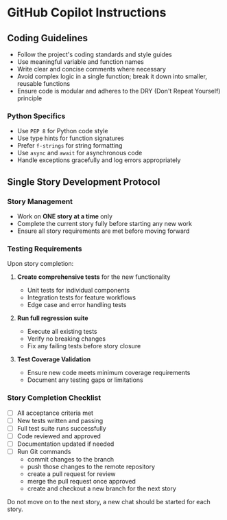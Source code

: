 # GitHub Copilot Instructions

## Coding Guidelines
- Follow the project's coding standards and style guides
- Use meaningful variable and function names
- Write clear and concise comments where necessary
- Avoid complex logic in a single function; break it down into smaller, reusable functions
- Ensure code is modular and adheres to the DRY (Don't Repeat Yourself) principle

### Python Specifics
- Use `PEP 8` for Python code style
- Use type hints for function signatures
- Prefer `f-strings` for string formatting
- Use `async` and `await` for asynchronous code
- Handle exceptions gracefully and log errors appropriately

## Single Story Development Protocol

### Story Management
- Work on **ONE story at a time** only
- Complete the current story fully before starting any new work
- Ensure all story requirements are met before moving forward

### Testing Requirements
Upon story completion:

1. **Create comprehensive tests** for the new functionality
    - Unit tests for individual components
    - Integration tests for feature workflows
    - Edge case and error handling tests

2. **Run full regression suite**
    - Execute all existing tests
    - Verify no breaking changes
    - Fix any failing tests before story closure

3. **Test Coverage Validation**
    - Ensure new code meets minimum coverage requirements
    - Document any testing gaps or limitations

### Story Completion Checklist
- [ ] All acceptance criteria met
- [ ] New tests written and passing
- [ ] Full test suite runs successfully
- [ ] Code reviewed and approved
- [ ] Documentation updated if needed
- [ ] Run Git commands 
    - commit changes to the branch 
    - push those changes to the remote repository
    - create a pull request for review
    - merge the pull request once approved
    - create and checkout a new branch for the next story

Do not move on to the next story, a new chat should be started for each story.